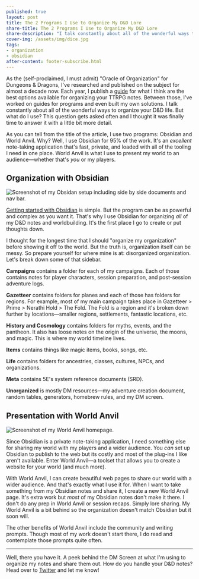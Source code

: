 ```yaml
---
published: true
layout: post
title: The 2 Programs I Use to Organize My D&D Lore
share-title: The 2 Programs I Use to Organize My D&D Lore
share-description: "I talk constantly about all of the wonderful ways to organize your D&D life. But what do I use? This question gets asked often and I thought it was finally time to answer it with a little bit more detail."
cover-img: /assets/img/dice.jpg
tags:
- organization
- obsidian
after-content: footer-subscribe.html
---
```


As the (self-proclaimed, I must admit) "Oracle of Organization" for Dungeons & Dragons, I've researched and published on the subject for almost a decade now. Each year, I publish a [guide](../2022-01-01-ultimate-guide-ttrpg-campaign-management) for what I think are the best options available for organizing your TTRPG notes. Between those, I've worked on guides for programs and even built my own solutions. I talk constantly about all of the wonderful ways to organize your D&D life. But what do I use? This question gets asked often and I thought it was finally time to answer it with a little bit more detail. 

As you can tell from the title of the article, I use two programs: Obsidian and World Anvil. Why? Well, I use Obsidian for 95% of the work. It's an *excellent* note-taking application that's fast, private, and loaded with all of the tooling I need in one place. World Anvil is what I use to present my world to an audience—whether that's *you* or my players. 

## Organization with Obsidian

![Screenshot of my Obsidan setup including side by side documents and nav bar.]({{site.baseurl}}/assets/img/folders-overview.png)

[Getting started with Obsidian](../2021-12-20-getting-started-with-obsidian-dnd/) is simple. But the program can be as powerful and complex as you want it. That's why I use Obsidian for organizing *all* of my D&D notes and worldbuilding. It's the first place I go to create or put thoughts down.

I thought for the longest time that I should "organize my organization" before showing it off to the world. But the truth is, organization itself can be messy. So prepare yourself for where mine is at: disorganized organization. Let's break down some of that sidebar.

**Campaigns** contains a folder for each of my campaigns. Each of those contains notes for player characters, session preparation, and post-session adventure logs.

**Gazetteer** contains folders for planes and each of those has folders for regions. For example, most of my main campaign takes place in Gazetteer > Prime > Nerathi Hold > The Fold. The Fold is a region and it's broken down further by locations—smaller regions, settlements, fantastic locations, etc.

**History and Cosmology** contains folders for myths, events, and the pantheon. It also has loose notes on the origin of the universe, the moons, and magic. This is where my world timeline lives.

**Items** contains things like magic items, books, songs, etc. 

**Life** contains folders for ancestries, classes, cultures, NPCs, and organizations. 

**Meta** contains 5E's system reference documents (SRD).

**Unorganized** is mostly DM resources—my adventure creation document, random tables, generators, homebrew rules, and my DM screen.

## Presentation with World Anvil

![Screenshot of my World Anvil homepage.]({{site.baseurl}}/assets/img/world-anvil-prime.png)

Since Obsidian is a private note-taking application, I need something else for sharing my world with my players and a wider audience. You *can* set up Obsidian to publish to the web but its costly and most of the plug-ins I like aren't available. Enter World Anvil—a toolset that allows you to create a website for your world (and much more). 

With World Anvil, I can create beautiful web pages to share our world with a wider audience. And that's exactly what I use it for. When I want to take something from my Obsidian notes and share it, I create a new World Anvil page. It's extra work but *most* of my Obsidian notes don't make it there. I don't do any prep in World Anvil or session recaps. Simply lore sharing. My World Anvil is a bit behind so the organization doesn't match Obsidian but it soon will. 

The other benefits of World Anvil include the community and writing prompts. Though most of my work doesn't start there, I do read and contemplate those prompts quite often.

---

Well, there you have it. A peek behind the DM Screen at what I'm using to organize my notes and share them out. How do you handle your D&D notes? Head over to [Twitter](https://twitter.com/intent/tweet?text=@PhD20_) and let me know!